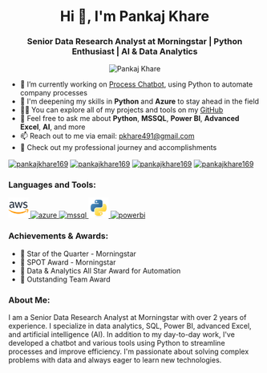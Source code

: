 <h1 align="center">Hi 👋, I'm Pankaj Khare</h1>
<h3 align="center">Senior Data Research Analyst at Morningstar | Python Enthusiast | AI & Data Analytics</h3>

<p align="center">
  <img src="https://media.licdn.com/dms/image/v2/D4D03AQE-Yzs6DBmSRw/profile-displayphoto-shrink_800_800/B4DZP4S8DgGUAg-/0/1735037536052?e=1742428800&v=beta&t=5mNB0f5XetdhDVdgmOyJSGlZ6WwIavS3lvemb_cPhzk" alt="Pankaj Khare" width="150" height="150"/>
</p>

- 🔭 I’m currently working on [Process Chatbot](https://github.com/pkhare491/ChatBot-for-CompanyOps-Process.git), using Python to automate company processes
- 🌱 I'm deepening my skills in **Python** and **Azure** to stay ahead in the field
- 👨‍💻 You can explore all of my projects and tools on my [GitHub](https://github.com/pkhare491)
- 💬 Feel free to ask me about **Python**, **MSSQL**, **Power BI**, **Advanced Excel**, **AI**, and more
- 📫 Reach out to me via email: [pkhare491@gmail.com](mailto:pkhare491@gmail.com)
- 📄 Check out my professional journey and accomplishments </h3>
<p align="left">
  <a href="https://linkedin.com/in/pankajkhare169" target="blank"><img align="center" src="https://raw.githubusercontent.com/rahuldkjain/github-profile-readme-generator/master/src/images/icons/Social/linked-in-alt.svg" alt="pankajkhare169" height="30" width="40" /></a>
  <a href="https://www.naukri.com/mnjuser/profile?id=123" target="blank"><img align="center" src="https://media.licdn.com/dms/image/v2/D5622AQEOmOG79ZLPHA/feedshare-shrink_800/feedshare-shrink_800/0/1713365833966?e=2147483647&v=beta&t=HQn7vlDUinaGpcoAPLJ-U27UezVkKIb42PlDUsVskq0" alt="pankajkhare169" height="30" width="40" /></a>
  <a href="https://instagram.com/pankajkhare169" target="blank"><img align="center" src="https://raw.githubusercontent.com/rahuldkjain/github-profile-readme-generator/master/src/images/icons/Social/instagram.svg" alt="pankajkhare169" height="30" width="40" /></a>
  <a href="https://wa.me/917378988264" target="blank"><img align="center" src="https://upload.wikimedia.org/wikipedia/commons/6/6b/WhatsApp.svg" alt="pankajkhare169" height="30" width="40" /></a>
</p>

<h3 align="left">Languages and Tools:</h3>
<p align="left"> 
  <a href="https://aws.amazon.com" target="_blank" rel="noreferrer"> <img src="https://raw.githubusercontent.com/devicons/devicon/master/icons/amazonwebservices/amazonwebservices-original-wordmark.svg" alt="aws" width="40" height="40"/> </a> 
  <a href="https://azure.microsoft.com/en-in/" target="_blank" rel="noreferrer"> <img src="https://www.vectorlogo.zone/logos/microsoft_azure/microsoft_azure-icon.svg" alt="azure" width="40" height="40"/> </a> 
  <a href="https://www.microsoft.com/en-us/sql-server" target="_blank" rel="noreferrer"> <img src="https://www.svgrepo.com/show/303229/microsoft-sql-server-logo.svg" alt="mssql" width="40" height="40"/> </a> 
  <a href="https://www.python.org" target="_blank" rel="noreferrer"> <img src="https://raw.githubusercontent.com/devicons/devicon/master/icons/python/python-original.svg" alt="python" width="40" height="40"/> </a> 
  <a href="https://powerbi.microsoft.com" target="_blank" rel="noreferrer"> <img src="https://uxwing.com/wp-content/themes/uxwing/download/brands-and-social-media/power-bi-icon.png" alt="powerbi" width="40" height="40"/> </a>
</p>

<h3 align="left">Achievements & Awards:</h3>
<ul>
  <li>🏅 Star of the Quarter - Morningstar</li>
  <li>🏅 SPOT Award - Morningstar</li>
  <li>🏅 Data & Analytics All Star Award for Automation</li>
  <li>🏅 Outstanding Team Award</li>
</ul>

<h3 align="left">About Me:</h3>
<p>I am a Senior Data Research Analyst at Morningstar with over 2 years of experience. I specialize in data analytics, SQL, Power BI, advanced Excel, and artificial intelligence (AI). In addition to my day-to-day work, I've developed a chatbot and various tools using Python to streamline processes and improve efficiency. I'm passionate about solving complex problems with data and always eager to learn new technologies.</p>
